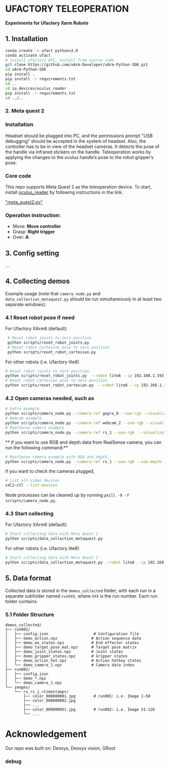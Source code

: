 # UFACTORY TELEOPERATION

**Experiments for Ufactory Xarm Robots**

## 1. Installation
```bash
conda create -n ufact python=3.9
conda activate ufact
# install ufactory API, Install from source code
git clone https://github.com/xArm-Developer/xArm-Python-SDK.git
cd xArm-Python-SDK
pip install .
pip install -r requirements.txt
cd ..
cd io_devices/oculus_reader
pip install -r requirements.txt
cd ../..
```

### 2. Meta quest 2
### Installation

Headset should be plugged into PC, and the permissions prompt "USB debugging" should be accepted in the system of headset. Also, the controller has to be in view of the headset cameras. It detects the pose of the handle via infrared stickers on the handle. Teleoperation works by applying the changes to the oculus handle’s pose to the robot gripper’s pose.

### Core code

This repo supports Meta Quest 2 as the teleoperation device. To start, install [oculus_reader](https://github.com/rail-berkeley/oculus_reader/blob/main/oculus_reader/reader.py) by following instructions in the link.

["meta_quest2.py"](io_devices/meta_quest2.py)


### Operation instruction:
* Move: **Move controller**
* Grasp: **Right trigger**
* Over: **A**

## 3. Config setting

...

## 4. Collecting demos


Example usage (note that `camera_node.py` and `data_collection_metaquest.py` should be run simultaneously in at least two separate windows):


### 4.1 Reset robot pose if need


For Ufactory XArm6 (default):

```bash
 # Reset robot joints to zero position
 python scripts/reset_robot_joints.py 
 # Reset robot Cartesian pose to zero position
 python scripts/reset_robot_cartesian.py
```

For other robots (i.e. Ufactory lite6)

```bash
# Reset robot joints to zero position
python scripts/reset_robot_joints.py  --robot lite6 --ip 192.168.1.193
# Reset robot Cartesian pose to zero position
python scripts/reset_robot_cartesian.py  --robot lite6 --ip 192.168.1.193
```

### 4.2 Open cameras needed, such as

```bash
# GoPro example
python scripts/camera_node.py --camera-ref gopro_0 --use-rgb --visualization --img-h 720 --img-w 1280 --fps 30 --publish-freq 50 --camera-address '/dev/video6'
# Webcam example
python scripts/camera_node.py --camera-ref webcam_2 --use-rgb --visualization --img-h 1080 --img-w 1920 --fps 30 --publish-freq 50 --camera-address '/dev/video2'
# RealSense camera example
python scripts/camera_node.py --camera-ref rs_1 --use-rgb  --visualization --img-h 480 --img-w 640 --fps 30 --publish-freq 50
```
** if you want to use RGB and depth data from RealSense camera, you can run the following command:**

```bash
# RealSense camera example with RGB and depth
python scripts/camera_node.py --camera-ref rs_1 --use-rgb --use-depth --visualization --img-h 480 --img-w 640 --fps 30 --publish-freq 50
```

if you want to check the cameras plugged,

```bash
# List all video devices
v4l2-ctl --list-devices
```

Node processes can be cleaned up by running `pkill -9 -f scripts/camera_node.py`.

### 4.3 Start collecting

For Ufactory XArm6 (default):

```bash
# Start collecting data with Meta Quest 2
python scripts/data_collection_metaquest.py
```

For other robots (i.e. Ufactory lite6)

```bash
# Start collecting data with Meta Quest 2
python scripts/data_collection_metaquest.py --robot lite6 --ip 192.168.1.193
```

## 5. Data format

Collected data is stored in the `demos_collected` folder, with each run in a separate subfolder named `runXXX`, where `XXX` is the run number. Each run folder contains:

### 5.1 Folder Structure

```
demos_collected/
├── run001/
│   ├── config.json                    # Configuration file
│   ├── demo_action.npz               # Action sequence data
│   ├── demo_ee_states.npz            # End effector states
│   ├── demo_target_pose_mat.npz      # Target pose matrix
│   ├── demo_joint_states.npz         # Joint states
│   ├── demo_gripper_states.npz       # Gripper states
│   ├── demo_action_hot.npz           # Action hotkey states
│   └── demo_camera_1.npz             # Camera data index
├── run002/
│   ├── config.json
│   ├── demo_*.npz
│   └── demo_camera_1.npz
└── images/
    └── rs_rs_1_<timestamp>/
        ├── color_000000001.jpg        # run001: i.e. Image 1-50
        ├── color_000000002.jpg
        ├── ...
        ├── color_000000051.jpg        # run002: i.e. Image 51-120
        └── ...
```                                                                                                                                                                                                               

# Acknowledgement
Our repo was built on: 
Deoxys, 
Deoxys vision, 
GRoot

### debug